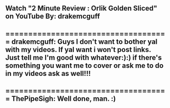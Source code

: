 Watch "2 Minute Review : Orlik Golden Sliced" on YouTube
By: drakemcguff
---

====================================
drakemcguff: Guys I don't want to bother yal with my videos. If yal want i won't post links. Just tell me I'm good with whatever:):) if there's something you want me to cover or ask me to do in my videos ask as well!!!
--
====================================
ThePipeSigh: Well done, man. :)
--
